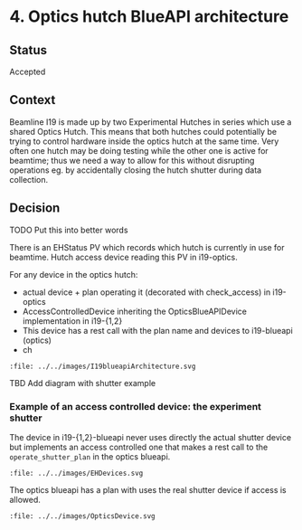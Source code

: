 # 4. Optics hutch BlueAPI architecture

## Status

Accepted

## Context

Beamline I19 is made up by two Experimental Hutches in series which use a shared Optics Hutch. This means that both hutches could potentially be trying to control hardware inside the optics hutch at the same time. Very often one hutch may be doing testing while the other one is active for beamtime; thus we need a way to allow for this without disrupting operations eg. by accidentally closing the hutch shutter during data collection.

## Decision

TODO Put this into better words


There is an EHStatus PV which records which hutch is currently in use for beamtime.
Hutch access device reading this PV in i19-optics.

For any device in the optics hutch:
- actual device + plan operating it (decorated with check_access) in i19-optics
- AccessControlledDevice inheriting the OpticsBlueAPIDevice implementation in i19-{1,2}
- This device has a rest call with the plan name and devices to i19-blueapi (optics)
- ch


```{raw} html
:file: ../../images/I19blueapiArchitecture.svg
```


TBD Add diagram with shutter example


### Example of an access controlled device: the experiment shutter

The device in i19-{1,2}-blueapi never uses directly the actual shutter device but implements an access controlled one that makes a rest call to the ``operate_shutter_plan`` in the optics blueapi.

```{raw} html
:file: ../../images/EHDevices.svg
```


The optics blueapi has a plan with uses the real shutter device if access is allowed.

```{raw} html
:file: ../../images/OpticsDevice.svg
```
